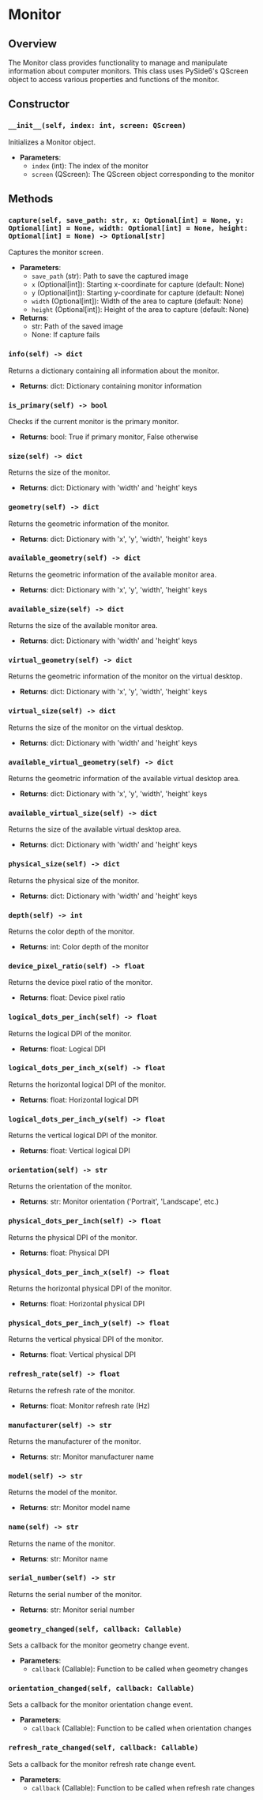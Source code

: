 # Monitor

## Overview
The Monitor class provides functionality to manage and manipulate information about computer monitors. This class uses PySide6's QScreen object to access various properties and functions of the monitor.

## Constructor

### `__init__(self, index: int, screen: QScreen)`
Initializes a Monitor object.

- **Parameters**:
  - `index` (int): The index of the monitor
  - `screen` (QScreen): The QScreen object corresponding to the monitor

## Methods

### `capture(self, save_path: str, x: Optional[int] = None, y: Optional[int] = None, width: Optional[int] = None, height: Optional[int] = None) -> Optional[str]`
Captures the monitor screen.

- **Parameters**:
  - `save_path` (str): Path to save the captured image
  - `x` (Optional[int]): Starting x-coordinate for capture (default: None)
  - `y` (Optional[int]): Starting y-coordinate for capture (default: None)
  - `width` (Optional[int]): Width of the area to capture (default: None)
  - `height` (Optional[int]): Height of the area to capture (default: None)
- **Returns**: 
  - str: Path of the saved image
  - None: If capture fails

### `info(self) -> dict`
Returns a dictionary containing all information about the monitor.

- **Returns**: dict: Dictionary containing monitor information

### `is_primary(self) -> bool`
Checks if the current monitor is the primary monitor.

- **Returns**: bool: True if primary monitor, False otherwise

### `size(self) -> dict`
Returns the size of the monitor.

- **Returns**: dict: Dictionary with 'width' and 'height' keys

### `geometry(self) -> dict`
Returns the geometric information of the monitor.

- **Returns**: dict: Dictionary with 'x', 'y', 'width', 'height' keys

### `available_geometry(self) -> dict`
Returns the geometric information of the available monitor area.

- **Returns**: dict: Dictionary with 'x', 'y', 'width', 'height' keys

### `available_size(self) -> dict`
Returns the size of the available monitor area.

- **Returns**: dict: Dictionary with 'width' and 'height' keys

### `virtual_geometry(self) -> dict`
Returns the geometric information of the monitor on the virtual desktop.

- **Returns**: dict: Dictionary with 'x', 'y', 'width', 'height' keys

### `virtual_size(self) -> dict`
Returns the size of the monitor on the virtual desktop.

- **Returns**: dict: Dictionary with 'width' and 'height' keys

### `available_virtual_geometry(self) -> dict`
Returns the geometric information of the available virtual desktop area.

- **Returns**: dict: Dictionary with 'x', 'y', 'width', 'height' keys

### `available_virtual_size(self) -> dict`
Returns the size of the available virtual desktop area.

- **Returns**: dict: Dictionary with 'width' and 'height' keys

### `physical_size(self) -> dict`
Returns the physical size of the monitor.

- **Returns**: dict: Dictionary with 'width' and 'height' keys

### `depth(self) -> int`
Returns the color depth of the monitor.

- **Returns**: int: Color depth of the monitor

### `device_pixel_ratio(self) -> float`
Returns the device pixel ratio of the monitor.

- **Returns**: float: Device pixel ratio

### `logical_dots_per_inch(self) -> float`
Returns the logical DPI of the monitor.

- **Returns**: float: Logical DPI

### `logical_dots_per_inch_x(self) -> float`
Returns the horizontal logical DPI of the monitor.

- **Returns**: float: Horizontal logical DPI

### `logical_dots_per_inch_y(self) -> float`
Returns the vertical logical DPI of the monitor.

- **Returns**: float: Vertical logical DPI

### `orientation(self) -> str`
Returns the orientation of the monitor.

- **Returns**: str: Monitor orientation ('Portrait', 'Landscape', etc.)

### `physical_dots_per_inch(self) -> float`
Returns the physical DPI of the monitor.

- **Returns**: float: Physical DPI

### `physical_dots_per_inch_x(self) -> float`
Returns the horizontal physical DPI of the monitor.

- **Returns**: float: Horizontal physical DPI

### `physical_dots_per_inch_y(self) -> float`
Returns the vertical physical DPI of the monitor.

- **Returns**: float: Vertical physical DPI

### `refresh_rate(self) -> float`
Returns the refresh rate of the monitor.

- **Returns**: float: Monitor refresh rate (Hz)

### `manufacturer(self) -> str`
Returns the manufacturer of the monitor.

- **Returns**: str: Monitor manufacturer name

### `model(self) -> str`
Returns the model of the monitor.

- **Returns**: str: Monitor model name

### `name(self) -> str`
Returns the name of the monitor.

- **Returns**: str: Monitor name

### `serial_number(self) -> str`
Returns the serial number of the monitor.

- **Returns**: str: Monitor serial number

### `geometry_changed(self, callback: Callable)`
Sets a callback for the monitor geometry change event.

- **Parameters**:
  - `callback` (Callable): Function to be called when geometry changes

### `orientation_changed(self, callback: Callable)`
Sets a callback for the monitor orientation change event.

- **Parameters**:
  - `callback` (Callable): Function to be called when orientation changes

### `refresh_rate_changed(self, callback: Callable)`
Sets a callback for the monitor refresh rate change event.

- **Parameters**:
  - `callback` (Callable): Function to be called when refresh rate changes
